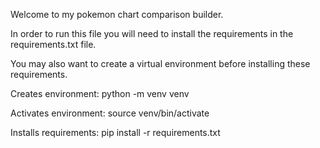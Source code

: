 
Welcome to my pokemon chart comparison builder.

In order to run this file you will need to install the requirements in the requirements.txt file.

You may also want to create a virtual environment before installing these requirements.


Creates environment: python -m venv venv

Activates environment: source venv/bin/activate

Installs requirements: pip install -r requirements.txt